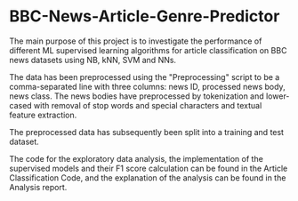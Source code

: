 # BBC-News-Article-Genre-Predictor

The main purpose of this project is to investigate the performance of different ML supervised learning algorithms for article classification on BBC news datasets using NB, kNN, SVM and NNs.

The data has been preprocessed using the "Preprocessing" script to be a comma-separated line with three columns: news ID, processed news body, news class. The news bodies have preprocessed by tokenization and lower-cased with removal of stop words and special characters and textual feature extraction. 

The preprocessed data has subsequently been split into a training and test dataset. 

The code for the exploratory data analysis, the implementation of the supervised models and their F1 score calculation can be found in the Article Classification Code, and the explanation of the analysis can be found in the Analysis report. 





